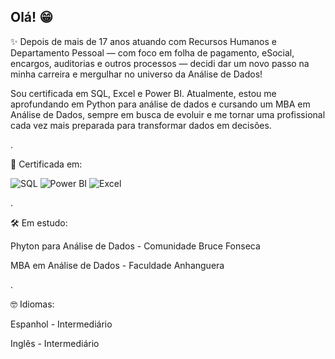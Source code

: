 ## Olá! 😁

✨ Depois de mais de 17 anos atuando com Recursos Humanos e Departamento Pessoal — com foco em folha de pagamento, eSocial, encargos, auditorias e outros processos — decidi dar um novo passo na minha carreira e mergulhar no universo da Análise de Dados! 

Sou certificada em SQL, Excel e Power BI. Atualmente, estou me aprofundando em Python para análise de dados e cursando um MBA em Análise de Dados, sempre em busca de evoluir e me tornar uma profissional cada vez mais preparada para transformar dados em decisões.

.

📜 Certificada em:
<p align="left">
  <img src="https://img.shields.io/badge/-SQL-4479A1?style=flat&logo=MySQL&logoColor=white" alt="SQL" />
  
  <img src="https://img.shields.io/badge/-Power%20BI-F2C811?style=flat&logo=Power-BI&logoColor=black" alt="Power BI" />
  
  <img src="https://img.shields.io/badge/-Excel-217346?style=flat&logo=Microsoft-Excel&logoColor=white" alt="Excel" />
</p>

.

🛠️ Em estudo:

Phyton para Análise de Dados - Comunidade Bruce Fonseca

MBA em Análise de Dados - Faculdade Anhanguera

.

🤓 Idiomas:

Espanhol - Intermediário

Inglês - Intermediário
